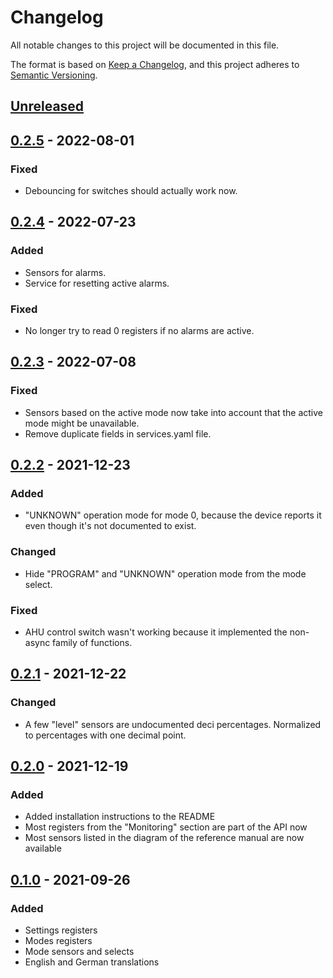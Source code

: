 # Changelog

All notable changes to this project will be documented in this file.

The format is based on [Keep a Changelog](https://keepachangelog.com/en/1.0.0/),
and this project adheres to [Semantic Versioning](https://semver.org/spec/v2.0.0.html).

## [Unreleased]

## [0.2.5] - 2022-08-01

### Fixed

- Debouncing for switches should actually work now.

## [0.2.4] - 2022-07-23

### Added

- Sensors for alarms.
- Service for resetting active alarms.

### Fixed

- No longer try to read 0 registers if no alarms are active.

## [0.2.3] - 2022-07-08

### Fixed

- Sensors based on the active mode now take into account that the active mode might be unavailable.
- Remove duplicate fields in services.yaml file.

## [0.2.2] - 2021-12-23

### Added

- "UNKNOWN" operation mode for mode 0, because the device reports it even though it's not documented to exist.

### Changed

- Hide "PROGRAM" and "UNKNOWN" operation mode from the mode select.

### Fixed

- AHU control switch wasn't working because it implemented the non-async family of functions.

## [0.2.1] - 2021-12-22

### Changed

- A few "level" sensors are undocumented deci percentages. Normalized to percentages with one decimal point.

## [0.2.0] - 2021-12-19

### Added

- Added installation instructions to the README
- Most registers from the "Monitoring" section are part of the API now
- Most sensors listed in the diagram of the reference manual are now available

## [0.1.0] - 2021-09-26

### Added

- Settings registers
- Modes registers
- Mode sensors and selects
- English and German translations

[Unreleased]: https://gitlab.bg12.ch/home-assistant/komfovent-c5/-/compare/v0.2.5...main
[0.2.5]:      https://gitlab.bg12.ch/home-assistant/komfovent-c5/-/tags/v0.2.5
[0.2.4]:      https://gitlab.bg12.ch/home-assistant/komfovent-c5/-/tags/v0.2.4
[0.2.3]:      https://gitlab.bg12.ch/home-assistant/komfovent-c5/-/tags/v0.2.3
[0.2.2]:      https://gitlab.bg12.ch/home-assistant/komfovent-c5/-/tags/v0.2.2
[0.2.1]:      https://gitlab.bg12.ch/home-assistant/komfovent-c5/-/tags/v0.2.1
[0.2.0]:      https://gitlab.bg12.ch/home-assistant/komfovent-c5/-/tags/v0.2.0
[0.1.0]:      https://gitlab.bg12.ch/home-assistant/komfovent-c5/-/tags/v0.1.0
